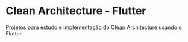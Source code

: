 # Clean Architecture - Flutter
Projetos para estudo e implementação do Clean Architecture usando o Flutter.
